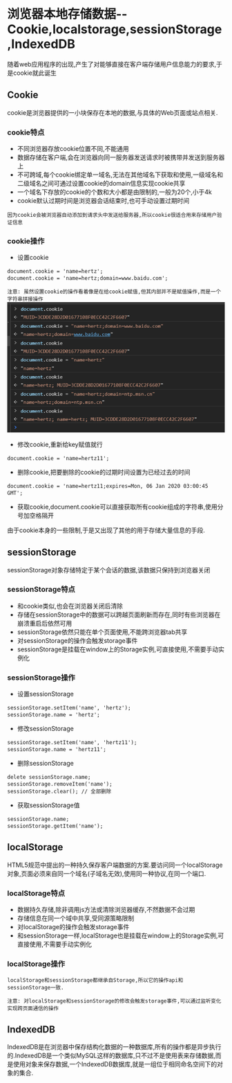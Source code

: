 # 浏览器本地存储数据--Cookie,localstorage,sessionStorage,IndexedDB

随着web应用程序的出现,产生了对能够直接在客户端存储用户信息能力的要求,于是cookie就此诞生

## Cookie

cookie是浏览器提供的一小块保存在本地的数据,与具体的Web页面或站点相关.

### cookie特点

* 不同浏览器存放cookie位置不同,不能通用
* 数据存储在客户端,会在浏览器向同一服务器发送请求时被携带并发送到服务器上
* 不可跨域,每个cookie绑定单一域名,无法在其他域名下获取和使用,一级域名和二级域名之间可通过设置cookie的domain信息实现cookie共享
* 一个域名下存放的cookie的个数和大小都是由限制的,一般为20个,小于4k
* cookie默认过期时间是浏览器会话结束时,也可手动设置过期时间

`因为cookie会被浏览器自动添加到请求头中发送给服务器,所以cookie很适合用来存储用户验证信息`

### cookie操作

* 设置cookie
```
document.cookie = 'name=hertz';
document.cookie = 'name=hertz;domain=www.baidu.com';
```
`注意: 虽然设置cookie的操作看着像是在给cookie赋值,但其内部并不是赋值操作,而是一个字符串拼接操作`
![cookie设置](./images/cookie1.png)

* 修改cookie,重新给key赋值就行
```
document.cookie = 'name=hertz11';
```

* 删除cookie,把要删除的cookie的过期时间设置为已经过去的时间
```
document.cookie = 'name=hertz11;expires=Mon, 06 Jan 2020 03:00:45 GMT';
```

* 获取cookie,document.cookie可以直接获取所有cookie组成的字符串,使用分号加空格隔开

由于cookie本身的一些限制,于是又出现了其他的用于存储大量信息的手段.

## sessionStorage

sessionStorage对象存储特定于某个会话的数据,该数据只保持到浏览器关闭

### sessionStorage特点

* 和cookie类似,也会在浏览器关闭后清除
* 存储在sessionStorage中的数据可以跨越页面刷新而存在,同时有些浏览器在崩溃重启后依然可用
* sessionStorage依然只能在单个页面使用,不能跨浏览器tab共享
* 对sessionStorage的操作会触发storage事件
* sessionStorage是挂载在window上的Storage实例,可直接使用,不需要手动实例化

### sessionStorage操作

* 设置sessionStorage
```
sessionStorage.setItem('name', 'hertz');
sessionStorage.name = 'hertz';
```

* 修改sessionStorage
```
sessionStorage.setItem('name', 'hertz11');
sessionStorage.name = 'hertz11';
```

* 删除sessionStorage
```
delete sessionStorage.name;
sessionStorage.removeItem('name');
sessionStorage.clear(); // 全部删除
```

* 获取sessionStorage值
```
sessionStorage.name;
sessionStorage.getItem('name');
```

## localStorage

HTML5规范中提出的一种持久保存客户端数据的方案.要访问同一个localStorage对象,页面必须来自同一个域名(子域名无效),使用同一种协议,在同一个端口.

### localStorage特点

* 数据持久存储,除非调用js方法或清除浏览器缓存,不然数据不会过期
* 存储信息在同一个域中共享,受同源策略限制
* 对localStorage的操作会触发storage事件
* 和sessionStorage一样,localStorage也是挂载在window上的Storage实例,可直接使用,不需要手动实例化

### localStorage操作

`localStorage和sessionStorage都继承自Storage,所以它的操作api和sessionStorage一致.`

`注意: 对localStorage和sessionStorage的修改会触发storage事件,可以通过监听变化实现跨页面通信的操作`

## IndexedDB

IndexedDB是在浏览器中保存结构化数据的一种数据库,所有的操作都是异步执行的.IndexedDB是一个类似MySQL这样的数据库,只不过不是使用表来存储数据,而是使用对象来保存数据,一个IndexedDB数据库,就是一组位于相同命名空间下的对象的集合.